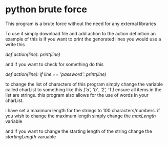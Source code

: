 # python brute force
This program is a brute force without the need for any external libraries

To use it simply download file and add action to the action definition
an example of this is if you want to print the genorated lines you would use a write this


_def action(line):_
  _print(line)_
  
  
  
and if you want to check for something do this

_def action(line):_
  _if line == 'password':_
    _print(line)_
    
    
to change the list of characters of this program simply change the variable called charList to something like this _['a', 'b', '2', '1']_ 
ensure all items in the list are strings.
this program also allows for the use of words in your charList.

i have set a maximum length for the strings to 100 characters/numbers.
if you wish to change the maximum length simply change the _maxLength_ variable

and if you want to change the starting length of the string change the _startingLength_ varuable
